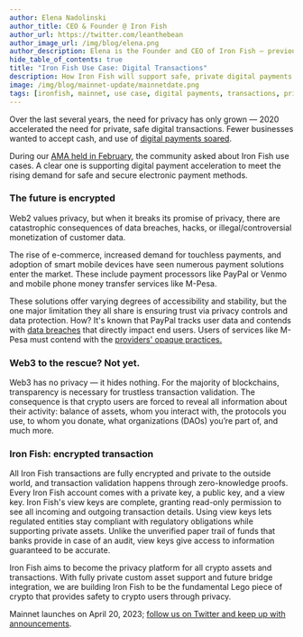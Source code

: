 ```yaml
---
author: Elena Nadolinski
author_title: CEO & Founder @ Iron Fish
author_url: https://twitter.com/leanthebean
author_image_url: /img/blog/elena.png
author_description: Elena is the Founder and CEO of Iron Fish — previously worked at Airbnb, Tilt, and Microsoft. Fell down the cryptocurrency rabbit hole in 2017. Really didn't want her insurance to know she eats pizza.
hide_table_of_contents: true
title: "Iron Fish Use Case: Digital Transactions"
description: How Iron Fish will support safe, private digital payments.
image: /img/blog/mainnet-update/mainnetdate.png
tags: [ironfish, mainnet, use case, digital payments, transactions, privacy, Web2, Web3]
---
```

Over the last several years, the need for privacy has only grown — 2020 accelerated the need for private, safe digital transactions. Fewer businesses wanted to accept cash, and use of [digital payments soared](https://www.worldbank.org/en/news/press-release/2022/06/29/covid-19-drives-global-surge-in-use-of-digital-payments).

During our [AMA held in February](https://ironfish.network/blog/2023/03/06/ama-summary), the community asked about Iron Fish use cases. A clear one is supporting digital payment acceleration to meet the rising demand for safe and secure electronic payment methods.
### The future is encrypted
Web2 values privacy, but when it breaks its promise of privacy, there are catastrophic consequences of data breaches, hacks, or illegal/controversial monetization of customer data.

The rise of e-commerce, increased demand for touchless payments, and adoption of smart mobile devices have seen numerous payment solutions enter the market. These include payment processors like PayPal or Venmo and mobile phone money transfer services like M-Pesa.

These solutions offer varying degrees of accessibility and stability, but the one major limitation they all share is ensuring trust via privacy controls and data protection. How? It's known that PayPal tracks user data and contends with [data breaches](https://www.legalscoops.com/paypal-data-breach-exposes-personal-information-of-35000-users/) that directly impact end users. Users of services like M-Pesa must contend with the [providers' opaque practices.](https://techcabal.com/2023/03/09/m-pesa-lawsuit/)
### Web3 to the rescue? Not yet.
Web3 has no privacy — it hides nothing. For the majority of blockchains, transparency is necessary for trustless transaction validation. The consequence is that crypto users are forced to reveal all information about their activity: balance of assets, whom you interact with, the protocols you use, to whom you donate, what organizations (DAOs) you’re part of, and much more.
### Iron Fish: encrypted transaction
All Iron Fish transactions are fully encrypted and private to the outside world, and transaction validation happens through zero-knowledge proofs. Every Iron Fish account comes with a private key, a public key, and a view key. Iron Fish's view keys are complete, granting read-only permission to see all incoming and outgoing transaction details. Using view keys lets regulated entities stay compliant with regulatory obligations while supporting private assets. Unlike the unverified paper trail of funds that banks provide in case of an audit, view keys give access to information guaranteed to be accurate.

Iron Fish aims to become the privacy platform for all crypto assets and transactions. With fully private custom asset support and future bridge integration, we are building Iron Fish to be the fundamental Lego piece of crypto that provides safety to crypto users through privacy.

Mainnet launches on April 20, 2023; [follow us on Twitter and keep up with announcements](https://twitter.com/ironfishcrypto).
